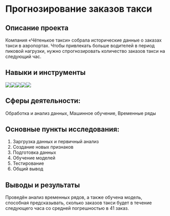 # Прогнозирование заказов такси

## Описание проекта
Компания «Чётенькое такси» собрала исторические данные о заказах такси в аэропортах. Чтобы привлекать больше водителей в период пиковой нагрузки, нужно спрогнозировать количество заказов такси на следующий час.

## Навыки и инструменты
<img src="https://img.shields.io/badge/Pandas-black?style=flat-square&logo=pandas&logoColor=orange"/><img src="https://img.shields.io/badge/Plotly-black?style=flat-square&logo=plotly&logoColor=orange"/><img src="https://img.shields.io/badge/CatBoost-black?style=flat-square&logo=yandexcloud&logoColor=orange"/><img src="https://img.shields.io/badge/Sklearn-black?logo=scikitlearn&logoColor=orange"><img src="https://img.shields.io/badge/statsmodels-black?style=flat-square"/>

## Сферы деятельности:
Обработка и анализ данных, Машинное обучение, Временные ряды

## Основные пункты исследования:
1. Заргрузка данных и первичный анализ
2. Создание новых признаков
3. Подготовка данных
4. Обучение моделей
5. Тестирование
6. Общий вывод

## Выводы и результаты
Проведён анализ временных рядов, а также обучена модель, способная предсказывать, сколько заказов такси будет в течение следующего часа со средней погрешностью в 41 заказ.
